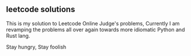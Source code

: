 leetcode solutions
---

This is my solution to Leetcode Online Judge's problems, Currently I am revamping the problems all over again towards more idiomatic Python and Rust lang.

Stay hungry, Stay foolish
